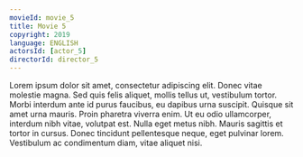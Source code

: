 ```yaml
---
movieId: movie_5
title: Movie 5
copyright: 2019
language: ENGLISH
actorsId: [actor_5]
directorId: director_5
---
```


Lorem ipsum dolor sit amet, consectetur adipiscing elit. Donec vitae molestie magna. Sed quis felis aliquet, mollis tellus ut, vestibulum tortor. Morbi interdum ante id purus faucibus, eu dapibus urna suscipit. Quisque sit amet urna mauris. Proin pharetra viverra enim. Ut eu odio ullamcorper, interdum nibh vitae, volutpat est. Nulla eget metus nibh. Mauris sagittis et tortor in cursus. Donec tincidunt pellentesque neque, eget pulvinar lorem. Vestibulum ac condimentum diam, vitae aliquet nisi.
